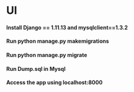# UI

#### Install Django == 1.11.13 and mysqlclient==1.3.2
#### Run python manage.py makemigrations 
#### Run python manage.py migrate

#### Run Dump.sql in Mysql

#### Access the app using localhost:8000


